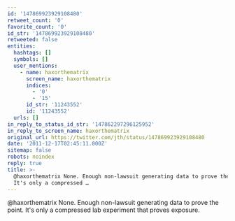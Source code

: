 ```yaml
---
id: '147869923929108480'
retweet_count: '0'
favorite_count: '0'
id_str: '147869923929108480'
retweeted: false
entities:
  hashtags: []
  symbols: []
  user_mentions:
    - name: haxorthematrix
      screen_name: haxorthematrix
      indices:
        - '0'
        - '15'
      id_str: '11243552'
      id: '11243552'
  urls: []
in_reply_to_status_id_str: '147862297296125952'
in_reply_to_screen_name: haxorthematrix
original_url: https://twitter.com/jth/status/147869923929108480
date: '2011-12-17T02:45:11.000Z'
sitemap: false
robots: noindex
reply: true
title: >-
  @haxorthematrix None. Enough non-lawsuit generating data to prove the point.
  It's only a compressed …
---
```


@haxorthematrix None. Enough non-lawsuit generating data to prove the point. It's only a compressed lab experiment that proves exposure.